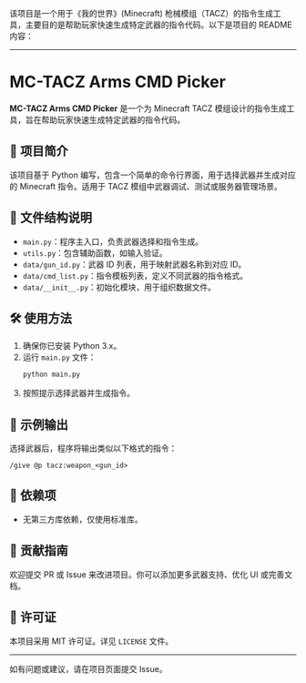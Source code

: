 该项目是一个用于《我的世界》(Minecraft) 枪械模组（TACZ）的指令生成工具，主要目的是帮助玩家快速生成特定武器的指令代码。以下是项目的 README 内容：

---

# MC-TACZ Arms CMD Picker

**MC-TACZ Arms CMD Picker** 是一个为 Minecraft TACZ 模组设计的指令生成工具，旨在帮助玩家快速生成特定武器的指令代码。

## 📌 项目简介

该项目基于 Python 编写，包含一个简单的命令行界面，用于选择武器并生成对应的 Minecraft 指令。适用于 TACZ 模组中武器调试、测试或服务器管理场景。

## 📁 文件结构说明

- `main.py`：程序主入口，负责武器选择和指令生成。
- `utils.py`：包含辅助函数，如输入验证。
- `data/gun_id.py`：武器 ID 列表，用于映射武器名称到对应 ID。
- `data/cmd_list.py`：指令模板列表，定义不同武器的指令格式。
- `data/__init__.py`：初始化模块，用于组织数据文件。

## 🛠️ 使用方法

1. 确保你已安装 Python 3.x。
2. 运行 `main.py` 文件：
   ```bash
   python main.py
   ```
3. 按照提示选择武器并生成指令。

## 📝 示例输出

选择武器后，程序将输出类似以下格式的指令：
```
/give @p tacz:weapon_<gun_id>
```

## 📎 依赖项

- 无第三方库依赖，仅使用标准库。

## 🤝 贡献指南

欢迎提交 PR 或 Issue 来改进项目。你可以添加更多武器支持、优化 UI 或完善文档。

## 📄 许可证

本项目采用 MIT 许可证。详见 `LICENSE` 文件。

---

如有问题或建议，请在项目页面提交 Issue。
